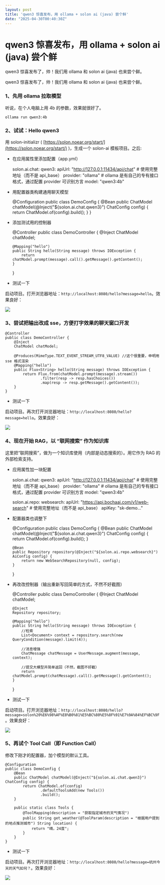 ```yaml
---
layout: post
title: 'qwen3 惊喜发布，用 ollama + solon ai (java) 尝个鲜'
date: "2025-04-30T00:40:30Z"
---
```

qwen3 惊喜发布，用 ollama + solon ai (java) 尝个鲜
=========================================

qwen3 惊喜发布了，帅！我们用 ollama 和 solon ai (java) 也来尝个鲜。

qwen3 惊喜发布了，帅！我们用 ollama 和 solon ai (java) 也来尝个鲜。

### 1、先用 ollama 拉取模型

听说，在个人电脑上用 4b 的参数，效果就很好了。

    ollama run qwen3:4b
    

### 2、试试：Hello qwen3

用 solon-initializr ( [https://solon.noear.org/start/](https://solon.noear.org/start/) )，生成一个 solon-ai 模板项目。之后:

*   在应用属性里添加配置（app.yml）

    solon.ai.chat:
      qwen3:
        apiUrl: "http://127.0.0.1:11434/api/chat" # 使用完整地址（而不是 api_base）
        provider: "ollama"  # ollama 是有自己的专有接口格式，通过配置 provider 可识别方言
        model: "qwen3:4b"
    

*   用配置器类构建通用聊天模型

    @Configuration
    public class DemoConfig {
        @Bean
        public ChatModel chatModel(@Inject("${solon.ai.chat.qwen3}") ChatConfig config) {
            return ChatModel.of(config).build();
        }
    }
    

*   添加测试用的控制器

    @Controller
    public class DemoController {
        @Inject
        ChatModel chatModel;
    
        @Mapping("hello")
        public String hello(String message) throws IOException {
            return chatModel.prompt(message).call().getMessage().getContent();
        }
    }
    

*   测试一下

启动项目。打开浏览器地址：`http://localhost:8080/hello?message=hello`。效果良好：

![](https://teamx.noear.org/img/de4f4652f2b04effbc8213303bb82ccc.png)

### 3、尝试把输出改成 sse，方便打字效果的聊天窗口开发

    @Controller
    public class DemoController {
        @Inject
        ChatModel chatModel;
    
        @Produces(MimeType.TEXT_EVENT_STREAM_UTF8_VALUE) //这个很重要，申明用 sse 格式渲染
        @Mapping("hello")
        public Flux<String> hello(String message) throws IOException {
            return Flux.from(chatModel.prompt(message).stream())
                    .filter(resp -> resp.hasChoices())
                    .map(resp -> resp.getMessage().getContent());
        }
    }
    

*   测试一下

启动项目。再次打开浏览器地址：`http://localhost:8080/hello?message=hello`。效果良好：

![](https://teamx.noear.org/img/6a30182914834a8cafcf5a9aa49609f1.png)

### 4、现在开始 RAG，以 “联网搜索” 作为知识库

这里把“联网搜索”，做为一个知识库使用（内部是动态搜索的）。用它作为 RAG 的外部检索支持。

*   应用属性加一块配置

    solon.ai.chat:
      qwen3:
        apiUrl: "http://127.0.0.1:11434/api/chat" # 使用完整地址（而不是 api_base）
        provider: "ollama"  # ollama 是有自己的专有接口格式，通过配置 provider 可识别方言
        model: "qwen3:4b"
        
    solon.ai.repo:
      websearch:
        apiUrl: "https://api.bochaai.com/v1/web-search" # 使用完整地址（而不是 api_base）
        apiKey: "sk-demo..."
    

*   配置器类也调整下

    @Configuration
    public class DemoConfig {
        @Bean
        public ChatModel chatModel(@Inject("${solon.ai.chat.qwen3}") ChatConfig config) {
            return ChatModel.of(config).build();
        }
        
        @Bean
        public Repository repository(@Inject("${solon.ai.repo.websearch}") AiConfig config) {
            return new WebSearchRepository(null, config);
        }
    }
    

*   再改改控制器（输出重新写回简单的方式，不然不好截图）

    @Controller
    public class DemoController {
        @Inject
        ChatModel chatModel;
    
        @Inject
        Repository repository;
    
        @Mapping("hello")
        public String hello(String message) throws IOException {
            //检索
            List<Document> context = repository.search(new QueryCondition(message).limit(4));
    
            //消息增强
            ChatMessage chatMessage = UserMessage.augment(message, context);
    
            //提交大模型并简单返回（不然，截图不好截）
            return chatModel.prompt(chatMessage).call().getMessage().getContent();
        }
    }
    

*   测试一下

启动项目。打开浏览器地址：`http://localhost:8080/hello?message=solon%20%E6%98%AF%E8%B0%81%E5%BC%80%E5%8F%91%E7%9A%84%EF%BC%9F`。效果良好：

![](https://teamx.noear.org/img/dedc8ee5c5844effaf363b0ea2546e41.png)

### 5、再试个 Tool Call（即 Function Call）

修改下刚才的配置器，加个模型的默认工具。

    @Configuration
    public class DemoConfig {
        @Bean
        public ChatModel chatModel(@Inject("${solon.ai.chat.qwen3}") ChatConfig config) {
            return ChatModel.of(config)
                    .defaultToolsAdd(new Tools())
                    .build();
        }
    
        public static class Tools {
            @ToolMapping(description = "获取指定城市的天气情况")
            public String get_weather(@ToolParam(description = "根据用户提到的地点推测城市") String location) {
                return "晴，24度";
            }
        }
    }
    

*   测试一下

启动项目。再次打开浏览器地址：`http://localhost:8080/hello?message=杭州今天的天气如何？`。效果良好：

![](https://teamx.noear.org/img/7fa41920d764450ca53fccfe52481afd.png)